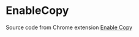 # EnableCopy

Source code from Chrome extension [Enable Copy](https://chrome.google.com/webstore/detail/enable-copy/lmnganadkecefnhncokdlaohlkneihio)
